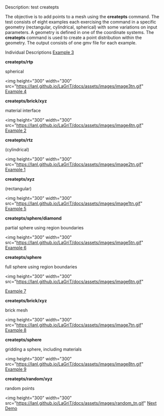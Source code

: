Description: test createpts

The objective is to add points to a mesh using the **createpts**
command.
The test consists of eight examples each exercising the command in a
specific geometry (rectangular, cylindrical, spherical) with some
variations on input parameters. A geometry is defined in one of the
coordinate systems. The **createpts** command is used to create a
point distribution within the geometry. The output consists of one
gmv file for each example.

Individual Descriptions
[Example 3](description3_rtp.md)

**createpts/rtp**

spherical

<img height="300" width="300" src="https://lanl.github.io/LaGriT/docs/assets/images/image3tn.gif"
[Example 4](description4_brick.md)

**createpts/brick/xyz**

material interface

<img height="300" width="300" src="https://lanl.github.io/LaGriT/docs/assets/images/image4tn.gif"
[Example 2](description2_rtz.md)

**createpts/rtz**

(cylindrical)

<img height="300" width="300" src="https://lanl.github.io/LaGriT/docs/assets/images/image2tn.gif"
[Example 1](description1_xyz.md)

**createpts/xyz**

(rectangular)

<img height="300" width="300" src="https://lanl.github.io/LaGriT/docs/assets/images/image1tn.gif"
[Example 5](description5_sphere.md)

**createpts/sphere/diamond**

partial sphere using region
boundaries

<img height="300" width="300" src="https://lanl.github.io/LaGriT/docs/assets/images/image5tn.gif"
[Example 6](description6_sphereB.md)

**createpts/sphere**

full sphere using region boundaries

<img height="300" width="300" src="https://lanl.github.io/LaGriT/docs/assets/images/image6tn.gif"

[Example 7](description7_brickB.md)

**createpts/brick/xyz**

brick mesh

<img height="300" width="300" src="https://lanl.github.io/LaGriT/docs/assets/images/image7tn.gif"
[Example 8](description8_sphereC.md)

**createpts/sphere**

gridding a sphere, including materials

<img height="300" width="300" src="https://lanl.github.io/LaGriT/docs/assets/images/image8tn.gif"
[Example 9](description9_random.md)

**createpts/random/xyz**

random points

<img height="300" width="300" src="https://lanl.github.io/LaGriT/docs/assets/images/random_tn.gif"
[Next Demo](main_hextet1.md)
